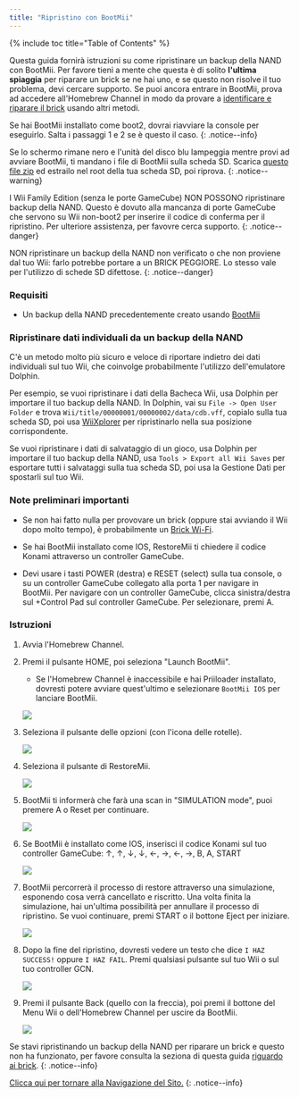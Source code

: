 ```yaml
---
title: "Ripristino con BootMii"
---
```


{% include toc title="Table of Contents" %}

Questa guida fornirà istruzioni su come ripristinare un backup della NAND con BootMii. Per favore tieni a mente che questa è di solito <strong>l'ultima spiaggia</strong> per riparare un brick se ne hai uno, e se questo non risolve il tuo problema, devi cercare supporto. Se puoi ancora entrare in BootMii, prova ad accedere all'Homebrew Channel in modo da provare a [identificare e riparare il brick](bricks) usando altri metodi.

Se hai BootMii installato come boot2, dovrai riavviare la console per eseguirlo. Salta i passaggi 1 e 2 se è questo il caso.
{: .notice--info}

Se lo schermo rimane nero e l'unità del disco blu lampeggia mentre provi ad avviare BootMii, ti mandano i file di BootMii sulla scheda SD. Scarica [questo file zip](https://static.hackmii.com/bootmii_sd_files.zip) ed estrailo nel root della tua scheda SD, poi riprova.
{: .notice--warning}

I Wii Family Edition (senza le porte GameCube) NON POSSONO ripristinare backup della NAND. Questo è dovuto alla mancanza di porte GameCube che servono su Wii non-boot2 per inserire il codice di conferma per il ripristino. Per ulteriore assistenza, per favovre cerca supporto.
{: .notice--danger}

NON ripristinare un backup della NAND non verificato o che non proviene dal tuo Wii: farlo potrebbe portare a un BRICK PEGGIORE. Lo stesso vale per l'utilizzo di schede SD difettose.
{: .notice--danger}

### Requisiti

* Un backup della NAND precedentemente creato usando [BootMii](bootmii)

### Ripristinare dati individuali da un backup della NAND

C'è un metodo molto più sicuro e veloce di riportare indietro dei dati individuali sul tuo Wii, che coinvolge probabilmente l'utilizzo dell'emulatore Dolphin.

Per esempio, se vuoi ripristinare i dati della Bacheca Wii, usa Dolphin per importare il tuo backup della NAND. In Dolphin, vai su `File -> Open User Folder` e trova `Wii/title/00000001/00000002/data/cdb.vff`, copialo sulla tua scheda SD, poi usa [WiiXplorer](https://oscwii.org/library/app/wiixplorer) per ripristinarlo nella sua posizione corrispondente.

Se vuoi ripristinare i dati di salvataggio di un gioco, usa Dolphin per importare il tuo backup della NAND, usa `Tools > Export all Wii Saves` per esportare tutti i salvataggi sulla tua scheda SD, poi usa la Gestione Dati per spostarli sul tuo Wii.

### Note preliminari importanti

+ Se non hai fatto nulla per provovare un brick (oppure stai avviando il Wii dopo molto tempo), è probabilmente un [Brick Wi-Fi](bricks#wi-fi-brick).

+ Se hai BootMii installato come IOS, RestoreMii ti chiedere il codice Konami attraverso un controller GameCube.

+ Devi usare i tasti POWER (destra) e RESET (select) sulla tua console, o su un controller GameCube collegato alla porta 1 per navigare in BootMii. Per navigare con un controller GameCube, clicca sinistra/destra sul +Control Pad sul controller GameCube. Per selezionare, premi A.

### Istruzioni

1. Avvia l'Homebrew Channel.
1. Premi il pulsante HOME, poi seleziona "Launch BootMii".
    + Se l'Homebrew Channel è inaccessibile e hai Priiloader installato, dovresti potere avviare quest'ultimo e selezionare `BootMii IOS` per lanciare BootMii.

    ![](/images/bootmii/BootMii_HBC.png)

1. Seleziona il pulsante delle opzioni (con l'icona delle rotelle).

    ![](/images/bootmii/BootMii_Gears.png)

1. Seleziona il pulsante di RestoreMii.

    ![](/images/bootmii/BootMii_Restore.png)

1. BootMii ti informerà che farà una scan in "SIMULATION mode", puoi premere A o Reset per continuare.

    ![](/images/bootmii/BootMii_NAND_Simulation.png)

1. Se BootMii è installato come IOS, inserisci il codice Konami sul tuo controller GameCube: ↑, ↑, ↓, ↓, ←, →, ←, →, B, A, START

    ![](/images/bootmii/BootMii_NAND_Konami.png)

1. BootMii percorrerà il processo di restore attraverso una simulazione, esponendo cosa verrà cancellato e riscritto. Una volta finita la simulazione, hai un'ultima possibilità per annullare il processo di ripristino. Se vuoi continuare, premi START o il bottone Eject per iniziare.

    ![](/images/bootmii/BootMii_NAND_Restore.png)

1. Dopo la fine del ripristino, dovresti vedere un testo che dice `I HAZ SUCCESS!` oppure `I HAZ FAIL`. Premi qualsiasi pulsante sul tuo Wii o sul tuo controller GCN.

    ![](/images/bootmii/BootMii_NAND_Restore_Success.png)

1. Premi il pulsante Back (quello con la freccia), poi premi il bottone del Menu Wii o dell'Homebrew Channel per uscire da BootMii.

    ![](/images/bootmii/BootMii_Return.png)

Se stavi ripristinando un backup della NAND per riparare un brick e questo non ha funzionato, per favore consulta la seziona di questa guida [riguardo ai brick](bricks).
{: .notice--info}

[Clicca qui per tornare alla Navigazione del Sito.](site-navigation)
{: .notice--info}
